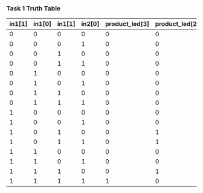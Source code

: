 ### Task 1 Truth Table

| in1[1] | in1[0] | in1[1] | in2[0] | product_led[3] | product_led[2] | product_led[1] | product_led[0] |
| ------ | ------ | ------ | ------ | -------------- | -------------- | -------------- | -------------- |
| 0      | 0      | 0      | 0      | 0              | 0              | 0              | 0              |
| 0      | 0      | 0      | 1      | 0              | 0              | 0              | 0              |
| 0      | 0      | 1      | 0      | 0              | 0              | 0              | 0              |
| 0      | 0      | 1      | 1      | 0              | 0              | 0              | 0              |
| 0      | 1      | 0      | 0      | 0              | 0              | 0              | 0              |
| 0      | 1      | 0      | 1      | 0              | 0              | 0              | 1              |
| 0      | 1      | 1      | 0      | 0              | 0              | 1              | 0              |
| 0      | 1      | 1      | 1      | 0              | 0              | 1              | 1              |
| 1      | 0      | 0      | 0      | 0              | 0              | 0              | 0              |
| 1      | 0      | 0      | 1      | 0              | 0              | 1              | 0              |
| 1      | 0      | 1      | 0      | 0              | 1              | 0              | 0              |
| 1      | 0      | 1      | 1      | 0              | 1              | 1              | 0              |
| 1      | 1      | 0      | 0      | 0              | 0              | 0              | 0              |
| 1      | 1      | 0      | 1      | 0              | 0              | 1              | 1              |
| 1      | 1      | 1      | 0      | 0              | 1              | 1              | 0              |
| 1      | 1      | 1      | 1      | 1              | 0              | 0              | 1              |